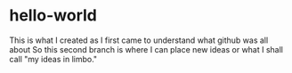 # hello-world
This is what I created as I first came to understand what github was all about
So this second branch is where I can place new ideas or what I shall call "my ideas in limbo."
